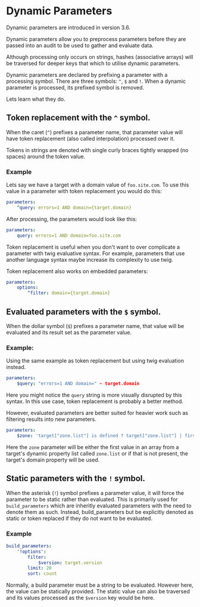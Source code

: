 # Dynamic Parameters

Dynamic parameters are introduced in version 3.6.

Dynamic parameters allow you to preprocess parameters before they
are passed into an audit to be used to gather and evaluate data.

Although processing only occurs on strings, hashes (associative arrays)
will be traversed for deeper keys that which to utilise dynamic parameters.

Dynamic parameters are declared by prefixing a parameter with a processing
symbol. There are three symbols: `^`, `$` and `!`. When a dynamic parameter
is processed, its prefixed symbol is removed.

Lets learn what they do.

## Token replacement with the `^` symbol.

When the caret (`^`) prefixes a parameter name, that parameter value will 
have token replacement (also called interpolation) processed over it.

Tokens in strings are denoted with single curly braces tightly wrapped (no 
spaces) around the token value.

### Example
Lets say we have a target with a domain value of `foo.site.com`. To use this value in a parameter with token replacement you would do this:

```yaml
parameters:
    ^query: errors=1 AND domain={target.domain}
```

After processing, the parameters would look like this:

```yaml
parameters:
    query: errors=1 AND domain=foo.site.com
```

Token replacement is useful when you don't want to over complicate
a parameter with twig evaluative syntax. For example, parameters that
use another language syntax maybe increase its complexity to use twig.

Token replacement also works on embedded parameters:

```yaml
parameters:
    options: 
        ^filter: domain={target.domain}
```

## Evaluated parameters with the `$` symbol.

When the dollar symbol (`$`) prefixes a parameter name, that value will
be evaluated and its result set as the parameter value.

### Example:

Using the same example as token replacement but using twig evaluation instead.

```yaml
parameters:
    $query: "errors=1 AND domain=" ~ target.domain
```

Here you might notice the `query` string is more visually disrupted by this 
syntax. In this use case, token replacement is probably a better method.

However, evaluated parameters are better suited for heavier work such
as filtering results into new parameters.

```yaml
parameters:
    $zone: 'target["zone.list"] is defined ? target["zone.list"] | first : target.domain'
```

Here the `zone` parameter will be either the first value in an array from a target's 
dynamic property list called `zone.list` or if that is not present, the target's
domain property will be used.

## Static parameters with the `!` symbol.
When the asterisk (`!`) symbol prefixes a parameter value, it will force the parameter to be static rather than evaluated. This is primarily used for 
`build_parameters` which are inheritly evaluated parameters with the need to denote
them as such. Instead, build_parameters but be explicitly denoted as static or token replaced if they do not want to be evaluated.

### Example

```yaml
build_parameters:
    '!options': 
        filter:
            $version: target.version
        limit: 20
        sort: count 
```

Normally, a build parameter must be a string to be evaluated. However here, the
value can be statically provided. The static value can also be traversed and its 
values processed as the `$version` key would be here.
